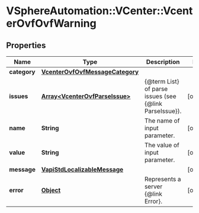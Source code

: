 # VSphereAutomation::VCenter::VcenterOvfOvfWarning

## Properties
Name | Type | Description | Notes
------------ | ------------- | ------------- | -------------
**category** | [**VcenterOvfOvfMessageCategory**](VcenterOvfOvfMessageCategory.md) |  | 
**issues** | [**Array&lt;VcenterOvfParseIssue&gt;**](VcenterOvfParseIssue.md) | {@term List} of parse issues (see {@link ParseIssue}). | [optional] 
**name** | **String** | The name of input parameter. | [optional] 
**value** | **String** | The value of input parameter. | [optional] 
**message** | [**VapiStdLocalizableMessage**](VapiStdLocalizableMessage.md) |  | [optional] 
**error** | [**Object**](.md) | Represents a server {@link Error}. | [optional] 


